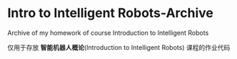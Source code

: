 # Intro to Intelligent Robots-Archive
 Archive of my homework of course Introduction to Intelligent Robots

仅用于存放 **智能机器人概论**(Introduction to Intelligent Robots) 课程的作业代码